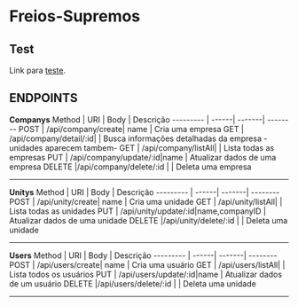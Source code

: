 <h1>Freios-Supremos</h1>

## Test
Link para [teste](https://murmuring-escarpment-43451.herokuapp.com/).

## ENDPOINTS
**Companys**
Method   | URI    | Body | Descrição
--------- | ------| -------| --------
POST | /api/company/create| name | Cria uma empresa
GET | /api/company/detail/:id|           | Busca informações detalhadas da empresa -unidades aparecem tambem-
GET | /api/company/listAll|      | Lista todas as empresas
PUT | /api/company/update/:id|name           | Atualizar dados de uma empresa
DELETE |/api/company/delete/:id |         | Deleta uma empresa
_____

**Unitys**
Method   | URI    | Body | Descrição
--------- | ------| -------| --------
POST | /api/unity/create| name | Cria uma unidade
GET | /api/unity/listAll|           | Lista todas as unidades
PUT | /api/unity/update/:id|name,companyID           | Atualizar dados de uma unidade
DELETE |/api/unity/delete/:id |         | Deleta uma unidade
_____

**Users**
Method   | URI    | Body | Descrição
--------- | ------| -------| --------
POST | /api/users/create| name | Cria uma usuário
GET | /api/users/listAll|      | Lista todos os usuários
PUT | /api/users/update/:id|name          | Atualizar dados de um usuário
DELETE |/api/users/delete/:id |         | Deleta uma unidade
_____


